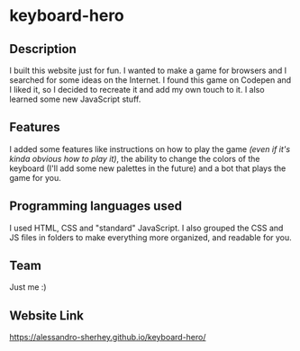 # keyboard-hero

## Description
I built this website just for fun. I wanted to make a game for browsers and I searched for some ideas on the Internet. I found this game on Codepen and I liked it, so I decided to recreate it and add my own touch to it. I also learned some new JavaScript stuff.

## Features
I added some features like instructions on how to play the game *(even if it's kinda obvious how to play it)*, the ability to change the colors of the keyboard (I'll add some new palettes in the future) and a bot that plays the game for you.

## Programming languages used
I used HTML, CSS and "standard" JavaScript. I also grouped the CSS and JS files in folders to make everything more organized, and readable for you.

## Team
Just me :)

## Website Link
https://alessandro-sherhey.github.io/keyboard-hero/